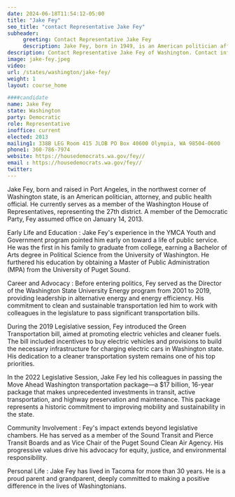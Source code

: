 ```yaml
---
date: 2024-06-18T11:54:12-05:00
title: "Jake Fey"
seo_title: "contact Representative Jake Fey"
subheader:
     greeting: Contact Representative Jake Fey
     description: Jake Fey, born in 1949, is an American politician affiliated with the Democratic Party. He assumed office as a member of the Washington House of Representatives, representing District 27-Position 2, on January 14, 2013.
description: Contact Representative Jake Fey of Washington. Contact information for Jake Fey includes email address, phone number, and mailing address.
image: jake-fey.jpeg
video:
url: /states/washington/jake-fey/
weight: 1
layout: course_home

####candidate
name: Jake Fey
state: Washington
party: Democratic
role: Representative
inoffice: current
elected: 2013
mailing1: 338B LEG Room 415 JLOB PO Box 40600 Olympia, WA 98504-0600
phone1: 360-786-7974
website: https://housedemocrats.wa.gov/fey//
email : https://housedemocrats.wa.gov/fey//
twitter: 
---
```

Jake Fey, born and raised in Port Angeles, in the northwest corner of Washington state, is an American politician, attorney, and public health official. He currently serves as a member of the Washington House of Representatives, representing the 27th district. A member of the Democratic Party, Fey assumed office on January 14, 2013.

Early Life and Education :
Jake Fey's experience in the YMCA Youth and Government program pointed him early on toward a life of public service. He was the first in his family to graduate from college, earning a Bachelor of Arts degree in Political Science from the University of Washington. He furthered his education by obtaining a Master of Public Administration (MPA) from the University of Puget Sound.

Career and Advocacy :
Before entering politics, Fey served as the Director of the Washington State University Energy program from 2001 to 2019, providing leadership in alternative energy and energy efficiency. His commitment to clean and sustainable transportation led him to work with colleagues in the legislature to pass significant transportation bills.

During the 2019 Legislative session, Fey introduced the Green Transportation bill, aimed at promoting electric vehicles and cleaner fuels. The bill included incentives to buy electric vehicles and provisions to build the necessary infrastructure for charging electric cars in Washington state. His dedication to a cleaner transportation system remains one of his top priorities.

In the 2022 Legislative Session, Jake Fey led his colleagues in passing the Move Ahead Washington transportation package—a $17 billion, 16-year package that makes unprecedented investments in transit, active transportation, and highway preservation and maintenance. This package represents a historic commitment to improving mobility and sustainability in the state.

Community Involvement :
Fey's impact extends beyond legislative chambers. He has served as a member of the Sound Transit and Pierce Transit Boards and as Vice Chair of the Puget Sound Clean Air Agency. His progressive values drive his advocacy for equity, justice, and environmental responsibility.

Personal Life :
Jake Fey has lived in Tacoma for more than 30 years. He is a proud parent and grandparent, deeply committed to making a positive difference in the lives of Washingtonians.

